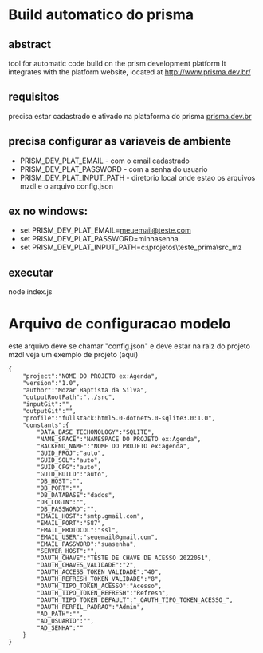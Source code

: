 # Build automatico do prisma

## abstract
tool for automatic code build on the prism development platform It integrates with the platform website, located at http://www.prisma.dev.br/


## requisitos
precisa estar cadastrado e ativado na plataforma do prisma
[prisma.dev.br](https://prism-dev-platform.herokuapp.com/)

## precisa configurar as variaveis de ambiente

* PRISM_DEV_PLAT_EMAIL         - com o email cadastrado
* PRISM_DEV_PLAT_PASSWORD      - com a senha do usuario
* PRISM_DEV_PLAT_INPUT_PATH    - diretorio local onde estao os arquivos mzdl e o arquivo config.json

## ex no windows:
* set PRISM_DEV_PLAT_EMAIL=meuemail@teste.com
* set PRISM_DEV_PLAT_PASSWORD=minhasenha
* set PRISM_DEV_PLAT_INPUT_PATH=c:\projetos\teste_prima\src_mz

## executar 
  node index.js

# Arquivo de configuracao modelo

este arquivo deve se chamar "config.json" e deve estar na raiz do projeto mzdl
veja um exemplo de projeto (aqui)


~~~
{
    "project":"NOME DO PROJETO ex:Agenda",
    "version":"1.0",
    "author":"Mozar Baptista da Silva",
    "outputRootPath":"../src",
    "inputGit":"",
    "outputGit":"",
    "profile":"fullstack:html5.0-dotnet5.0-sqlite3.0:1.0",
    "constants":{
        "DATA_BASE_TECHONOLOGY":"SQLITE",
        "NAME_SPACE":"NAMESPACE DO PROJETO ex:Agenda",
        "BACKEND_NAME":"NOME DO PROJETO ex:agenda",
        "GUID_PROJ":"auto",
        "GUID_SOL":"auto",
        "GUID_CFG":"auto",
        "GUID_BUILD":"auto",
        "DB_HOST":"",
        "DB_PORT":"",
        "DB_DATABASE":"dados",
        "DB_LOGIN":"",
        "DB_PASSWORD":"",
        "EMAIL_HOST":"smtp.gmail.com",
        "EMAIL_PORT":"587",
        "EMAIL_PROTOCOL":"ssl",
        "EMAIL_USER":"seuemail@gmail.com",
        "EMAIL_PASSWORD":"suasenha",
        "SERVER_HOST":"",
        "OAUTH_CHAVE":"TESTE DE CHAVE DE ACESSO 2022051",
        "OAUTH_CHAVES_VALIDADE":"2",
        "OAUTH_ACCESS_TOKEN_VALIDADE":"40",
        "OAUTH_REFRESH_TOKEN_VALIDADE":"8",
        "OAUTH_TIPO_TOKEN_ACESSO":"Acesso",
        "OAUTH_TIPO_TOKEN_REFRESH":"Refresh",
        "OAUTH_TIPO_TOKEN_DEFAULT":"_OAUTH_TIPO_TOKEN_ACESSO_",
        "OAUTH_PERFIL_PADRAO":"Admin",
        "AD_PATH":"",
        "AD_USUARIO":"",
        "AD_SENHA":""        
    }
}


~~~
